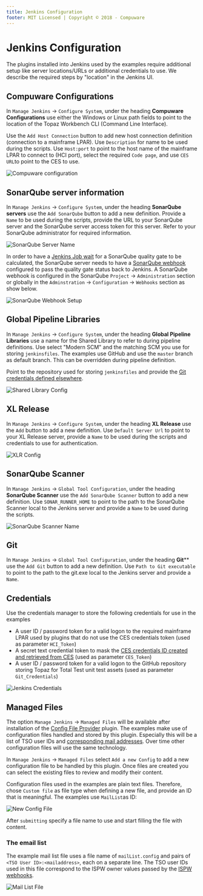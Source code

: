 ```yaml
---
title: Jenkins Configuration
footer: MIT Licensed | Copyright © 2018 - Compuware
---
```

# Jenkins Configuration
The plugins installed into Jenkins used by the examples require additional setup like server locations/URLs or additional credentials to use. We describe the required steps by "location" in the Jenkins UI.

## Compuware Configurations

In `Manage Jenkins` -> `Configure System`, under the heading **Compuware Configurations** use either the Windows or Linux path fields to point to the location of the Topaz Workbench CLI (Command Line Interface).

Use the `Add Host Connection` button to add new host connection definition (connection to a mainframe LPAR). Use `Description` for name to be used during the scripts. Use `Host:port` to point to the host name of the mainframe LPAR to connect to (HCI port), select the required `Code page`, and use `CES URL`to point to the CES to use.

![Compuware configuration](./images/Compuware_Config.png)

## SonarQube server information

In `Manage Jenkins` -> `Configure System`, under the heading **SonarQube servers** use the `Add SonarQube` button to add a new definition. Provide a `Name` to be used during the scripts, provide the URL to your SonarQube server and the SonarQube server access token for this server. Refer to your SonarQube administrator for required information.

![SonarQube Server Name](./images/SonarQube_Server_Name.png)

In order to have a [Jenkins Job wait](https://jenkins.io/doc/pipeline/steps/sonar/#waitforqualitygate-wait-for-sonarqube-analysis-to-be-completed-and-return-quality-gate-status) for a SonarQube quality gate to be calculated, the SonarQube server needs to have a [SonarQube webhook](https://docs.sonarqube.org/latest/project-administration/webhooks/) configured to pass the quality gate status back to Jenkins.  A SonarQube webhook is configured in the SonarQube `Project` -> `Administration` section or globally in the `Adminstration` -> `Configuration` -> `Webhooks` section as show below.

![SonarQube Webhook Setup](./images/sonarqube_webhook.png)

## Global Pipeline Libraries

In `Manage Jenkins` -> `Configure System`, under the heading **Global Pipeline Libraries** use a name for the Shared Library to refer to during pipeline definitions. Use select "Modern SCM" and the matching SCM you use for storing `jenkinsfiles`. The examples use GitHub and use the `master` branch as default branch. This can be overridden during pipeline definition.

Point to the repository used for storing `jenkinsfiles` and provide the [Git credentials defined elsewhere](./#Git).

![Shared Library Config](./images/Shared_Library_config.png)

## XL Release

In `Manage Jenkins` -> `Configure System`, under the heading **XL Release** use the `Add` button to add a new definition. Use `Default Server Url` to point to your XL Release server, provide a `Name` to be used during the scripts and credentials to use for authentication.

![XLR Config](./images/XLR_Config.png)

## SonarQube Scanner

In `Manage Jenkins` -> `Global Tool Configuration`, under the heading **SonarQube Scanner** use the `Add SonarQube Scanner` button to add a new definition. Use `SONAR_RUNNER_HOME` to point to the path to the SonarQube Scanner local to the Jenkins server and provide a `Name` to be used during the scripts.

![SonarQube Scanner Name](./images/SonarQube_Scanner_Name.png)

## Git

In `Manage Jenkins` -> `Global Tool Configuration`, under the heading **Git**** use the `Add Git` button to add a new definition. Use `Path to Git executable` to point to the path to the git.exe local to the Jenkins server and provide a `Name`.

## Credentials

Use the credentials manager to store the following credentials for use in the examples

- A user ID / password token for a valid logon to the required mainframe LPAR used by plugins that do not use the CES credentials token (used as parameter `HCI_Token`)
- A secret text credential token to mask the [CES credentials ID created and retrieved from CES](CES_credentials_token.md) (used as parameter `CES_Token`)
- A user ID / password token for a valid logon to the GitHub repository storing Topaz for Total Test unit test assets (used as parameter `Git_Credentials`)

![Jenkins Credentials](./images/Jenkins_credentials.png)

## Managed Files

The option `Manage Jenkins` -> `Managed Files` will be available after installation of the [Config File Provider](https://wiki.jenkins.io/display/JENKINS/Config+File+Provider+Plugin) plugin. The examples make use of configuration files handled and stored by this plugin. Especially this will be a list of TSO user IDs and [corresponding mail addresses](../shared_library/Config_files.md). Over time other configuration files will use the same technology.

In `Manage Jenkins` -> `Managed Files` select `Add a new Config` to add a new configuration file to be handled by this plugin. Once files are created you can select the existing files to review and modify their content.

Configuration files used in the examples are plain text files. Therefore, chose `Custom file` as file type when defining a new file, and provide an ID that is meaningful. The examples use `MailList`as ID:

![New Config File](./images/Create_new_Config_File.png)

After `submitting` specify a file name to use and start filling the file with content. 

### The email list

The example mail list file uses a file name of `mailList.config` and pairs of `<TSO User ID>:<mailaddress>`, each on a separate line. The TSO user IDs used in this file correspond to the ISPW owner values passed by the [ISPW webhooks](./webhook_setup.md).

![Mail List File](./images/MailList_Config_File.png)